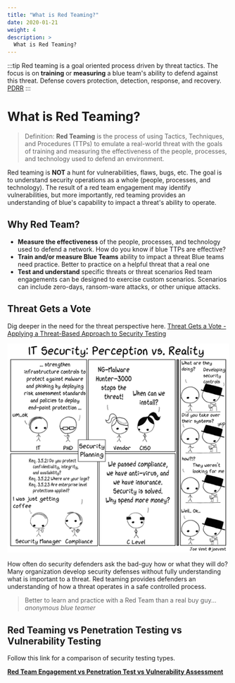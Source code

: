 ```yaml
---
title: "What is Red Teaming?"
date: 2020-01-21
weight: 4
description: >
  What is Red Teaming?
---
```


:::tip
Red teaming is a goal oriented process driven by threat tactics. The focus is on __training__ or __measuring__ a blue team's ability to defend against this threat. Defense covers protection, detection, response, and recovery. [PDRR](http://threatexpress.com/blogs/2018/threat-gets-a-vote-applying-a-threat-based-approach-to-security-testing/#pdrr-protect-detect-respond-recover-coverage)
:::

# What is Red Teaming?

> Definition: __Red Teaming__ is the process of using Tactics, Techniques, and Procedures (TTPs) to emulate a real-world threat with the goals of training and measuring the effectiveness of the people, processes, and technology used to defend an environment.

Red teaming is __NOT__ a hunt for vulnerabilities, flaws, bugs, etc. The goal is to understand security operations as a whole (people, processes, and technology). The result of a red team engagement may identify vulnerabilities, but more importantly, red teaming provides an understanding of blue's capability to impact a threat's ability to operate.

## Why Red Team?

- __Measure the effectiveness__ of the people, processes, and technology used to defend a network.
How do you know if blue TTPs are effective?
- __Train and/or measure Blue Teams__ ability to impact a threat
Blue teams need practice. Better to practice on a helpful threat that a real one
- __Test and understand__ specific threats or threat scenarios
Red team engagements can be designed to exercise custom scenarios. Scenarios can include zero-days, ransom-ware attacks, or other unique attacks.

## Threat Gets a Vote

Dig deeper in the need for the threat perspective here. [Threat Gets a Vote - Applying a Threat-Based Approach to Security Testing](https://threatexpress.com/blogs/2018/threat-gets-a-vote-applying-a-threat-based-approach-to-security-testing/)


![](/img/threat_gets_a_vote.png)

How often do security defenders ask the bad-guy how or what they will do? Many organization develop security defenses without fully understanding what is important to a threat. Red teaming provides defenders an understanding of how a threat operates in a safe controlled process.

> Better to learn and practice with a Red Team than a real buy guy... _anonymous blue teamer_

## Red Teaming vs Penetration Testing vs Vulnerability Testing

Follow this link for a comparison of security testing types.

**[Red Team Engagement vs Penetration Test vs Vulnerability Assessment](/docs/concepts/red-vs-pen-vs-vuln/)**